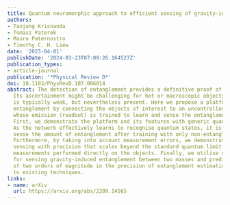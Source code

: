 ```yaml
---
title: Quantum neuromorphic approach to efficient sensing of gravity-induced entanglement
authors:
- Tanjung Krisnanda
- Tomasz Paterek
- Mauro Paternostro
- Timothy C. H. Liew
date: '2023-04-01'
publishDate: '2024-03-23T07:09:26.164527Z'
publication_types:
- article-journal
publication: '*Physical Review D*'
doi: 10.1103/PhysRevD.107.086014
abstract: The detection of entanglement provides a definitive proof of quantumness.
  Its ascertainment might be challenging for hot or macroscopic objects, where entanglement
  is typically weak, but nevertheless present. Here we propose a platform for measuring
  entanglement by connecting the objects of interest to an uncontrolled quantum network,
  whose emission (readout) is trained to learn and sense the entanglement of the former.
  First, we demonstrate the platform and its features with generic quantum systems.
  As the network effectively learns to recognise quantum states, it is possible to
  sense the amount of entanglement after training with only non-entangled states.
  Furthermore, by taking into account measurement errors, we demonstrate entanglement
  sensing with precision that scales beyond the standard quantum limit and outperforms
  measurements performed directly on the objects. Finally, we utilise our platform
  for sensing gravity-induced entanglement between two masses and predict an improvement
  of two orders of magnitude in the precision of entanglement estimation compared
  to existing techniques.
links:
- name: arXiv
  url: https://arxiv.org/abs/2209.14565
---
```

